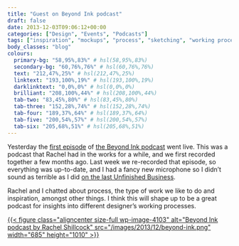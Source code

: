 ```yaml
---
title: "Guest on Beyond Ink podcast"
draft: false
date: 2013-12-03T09:06:12+00:00
categories: ["Design", "Events", "Podcasts"]
tags: ["inspiration", "mockups", "process", "sketching", "working process"]
body_classes: "blog"
colours:
  primary-bg: "58,95%,83%" # hsl(58,95%,83%)
  secondary-bg: "60,76%,76%" # hsl(60,76%,76%)
  text: "212,47%,25%" # hsl(212,47%,25%)
  linktext: "193,100%,19%" # hsl(193,100%,19%)
  darklinktext: "0,0%,0%" # hsl(0,0%,0%)
  brilliant: "208,100%,44%" # hsl(208,100%,44%)
  tab-two: "83,45%,80%" # hsl(83,45%,80%)
  tab-three: "152,28%,74%" # hsl(152,28%,74%)
  tab-four: "189,37%,64%" # hsl(189,37%,64%)
  tab-five: "200,54%,57%" # hsl(200,54%,57%)
  tab-six: "205,68%,51%" # hsl(205,68%,51%)
---
```


Yesterday the [first episode](http://www.beyondink.co.uk/shows/01-laura-and-simon) of [the Beyond Ink podcast](http://www.beyondink.co.uk) went live. This was a podcast that Rachel had in the works for a while, and we first recorded together a few months ago. Last week we re-recorded that episode, so everything was up-to-date, and I had a fancy new microphone so I didn’t sound as terrible as I did [on the last Unfinished Business](/unfinished-business-44/ "Unfinished Business #44").

Rachel and I chatted about process, the type of work we like to do and inspiration, amongst other things. I think this will shape up to be a great podcast for insights into different designer’s working processes.

[{{< figure class="aligncenter size-full wp-image-4103" alt="Beyond Ink podcast by Rachel Shillcock" src="/images/2013/12/beyond-ink.png" width="685" height="1010" >}}](http://www.beyondink.co.uk/shows/01-laura-and-simon)

	